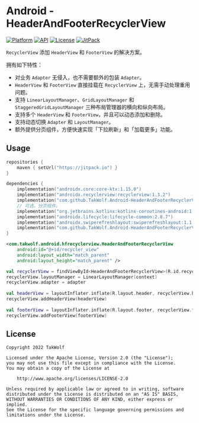 # Android - HeaderAndFooterRecyclerView

[![Platform](https://img.shields.io/badge/platform-Android-brightgreen)](https://developer.android.com)
[![API](https://img.shields.io/badge/API-21%2B-brightgreen)](https://android-arsenal.com/api?level=21)
[![License](https://img.shields.io/github/license/TakWolf/Android-HeaderAndFooterRecyclerView)](https://www.apache.org/licenses/LICENSE-2.0)
[![JitPack](https://jitpack.io/v/TakWolf/Android-HeaderAndFooterRecyclerView.svg)](https://jitpack.io/#TakWolf/Android-HeaderAndFooterRecyclerView)

`RecyclerView` 添加 `HeaderView` 和 `FooterView` 的解决方案。

拥有如下特性：

- 对业务 `Adapter` 无侵入，也不需要额外的包装 `Adapter`。
- `HeaderView` 和 `FooterView` 直接挂载在 `RecyclerView` 上，无需手动处理重用问题。
- 支持 `LinearLayoutManager`、`GridLayoutManager` 和 `StaggeredGridLayoutManager` 三种布局管理器的横向和纵向布局。
- 支持多个 `HeaderView` 和 `FooterView`，并且可以动态添加和删除。
- 支持动态切换 `Adapter` 和 `LayoutManager`。
- 额外提供分页组件，方便快速实现「下拉刷新」和「加载更多」功能。

## Usage

```kotlin
repositories { 
    maven { setUrl("https://jitpack.io") }
}

dependencies {
    implementation("androidx.core:core-ktx:1.15.0")
    implementation("androidx.recyclerview:recyclerview:1.3.2")
    implementation("com.github.TakWolf.Android-HeaderAndFooterRecyclerView:hfrecyclerview:0.0.17")
    // 可选。分页组件。
    implementation("org.jetbrains.kotlinx:kotlinx-coroutines-android:1.10.1")
    implementation("androidx.lifecycle:lifecycle-common:2.8.7")
    implementation("androidx.swiperefreshlayout:swiperefreshlayout:1.1.0")
    implementation("com.github.TakWolf.Android-HeaderAndFooterRecyclerView:paging:0.0.17")
}
```

```xml
<com.takwolf.android.hfrecyclerview.HeaderAndFooterRecyclerView
    android:id="@+id/recycler_view"
    android:layout_width="match_parent"
    android:layout_height="match_parent" />
```

```kotlin
val recyclerView = findViewById<HeaderAndFooterRecyclerView>(R.id.recycler_view)
recyclerView.layoutManager = LinearLayoutManager(context)
recyclerView.adapter = adapter
        
val headerView = layoutInflater.inflate(R.layout.header, recyclerView.headerViewContainer, false)
recyclerView.addHeaderView(headerView)
        
val footerView = layoutInflater.inflate(R.layout.footer, recyclerView.footerViewContainer, false)
recyclerView.addFooterView(footerView)
```

## License

```
Copyright 2022 TakWolf

Licensed under the Apache License, Version 2.0 (the "License");
you may not use this file except in compliance with the License.
You may obtain a copy of the License at

    http://www.apache.org/licenses/LICENSE-2.0

Unless required by applicable law or agreed to in writing, software
distributed under the License is distributed on an "AS IS" BASIS,
WITHOUT WARRANTIES OR CONDITIONS OF ANY KIND, either express or implied.
See the License for the specific language governing permissions and
limitations under the License.
```
